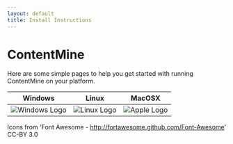 ```yaml
---
layout: default
title: Install Instructions
---
```


# ContentMine

Here are some simple pages to help you get started with running ContentMine on your platform.

Windows | Linux | MacOSX
:--------:|:-------:|:-------:
![Windows Logo]({{site.url}}assets/windows.png) | ![Linux Logo]({{site.url}}assets/linux.png) | ![Apple Logo]({{site.url}}assets/apple.png)

Icons from 'Font Awesome - http://fortawesome.github.com/Font-Awesome' CC-BY 3.0